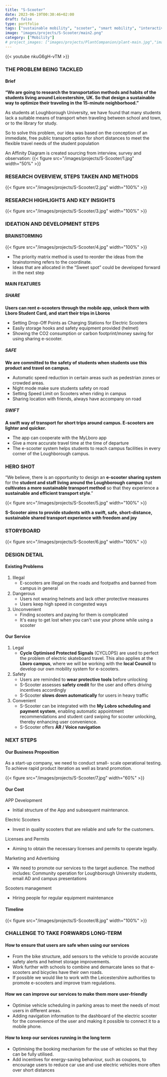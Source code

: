 ```yaml
---
title: "S-Scooter"
date: 2023-06-19T00:30:46+02:00
draft: false
type: portfolio
tags: ["sustainable mobility", "scooter", "smart mobility", "interactive design"]
image: "images/projects/S-Scooter/main2.png"
category: ["Mobility"]
# project_images: ["images/projects/PlantCompanion/plant-main.jpg","images/projects/PlantCompanion/plant-bottom.jpg"]
---
```


{{< youtube nkuG6gH-vTM >}}

### THE PROBLEM BEING TACKLED
#### Brief

**“We are going to research the transportation methods and habits of the students living around Leicestershire, UK. So that design a sustainable way to optimize their traveling in the 15-minute neighborhood.”**

As students at Loughborough University, we have found that
many students lack a suitable means of transport when traveling
between school and town, or to the library for study.

So to solve this problem, our idea was based on the conception
of an immediate, free public transport option for short distances to
meet the flexible travel needs of the student population

An Affinity Diagram is created sourcing from interview, survey and observation:
{{< figure src="/images/projects/S-Scooter/1.jpg" width="50%" >}}

### RESEARCH OVERVIEW, STEPS TAKEN AND METHODS

{{< figure src="/images/projects/S-Scooter/2.jpg" width="100%" >}}

### RESEARCH HIGHLIGHTS AND KEY INSIGHTS

{{< figure src="/images/projects/S-Scooter/3.jpg" width="100%" >}}

### IDEATION AND DEVELOPMENT STEPS
#### BRAINSTORMING

{{< figure src="/images/projects/S-Scooter/4.jpg" width="100%" >}}

- The priority matrix method is used to reorder the ideas from the brainstorming refers to the coordinate.
- Ideas that are allocated in the “Sweet spot” could be developed forward in the next step

#### MAIN FEATURES
##### SHARE
**Users can rent e-scooters through the mobile app,
unlock them with Lboro Student Card, and start
their trips in Lboros**

- Setting Drop-Off Points as Charging Stations for Electric Scooters
- Easily storage hooks and safety equipment provided (helmet)
- Showing the CO2 consumption or carbon footprint/money saving for using sharing e-scooter.

##### SAFE
**We are committed to the safety of students when
students use this product and travel on campus.**

- Automatic speed reduction in certain areas such as pedestrian zones or crowded areas.
- Night mode make sure students safety on road
- Setting Speed Limit on Scooters when riding in campus
- Sharing location with friends, always have accompany on road


##### SWIFT
**A swift way of transport for short trips around campus. E-scooters are lighter and quicker.**
- The app can cooperate with the MyLboro app
- Give a more accurate travel time at the time of departure
- The e-scooter system helps students to reach campus facilities in every corner of the Loughborough campus.

### HERO SHOT
“We believe, there is an opportunity to design an **e-scooter sharing system** for the **student and
staff living around the Loughborough campus** that **cultivates a more sustainable transport
method** so that they experience a **sustainable and efficient transport style**.”

{{< figure src="/images/projects/S-Scooter/5.jpg" width="100%" >}}

**S-Scooter aims to provide students with a swift, safe, short-distance,
sustainable shared transport experience with freedom and joy**

### STORYBOARD
{{< figure src="/images/projects/S-Scooter/6.jpg" width="100%" >}}

### DESIGN DETAIL
#### Existing Problems
1. Illegal
   - E-scooters are illegal on the
roads and footpaths and
banned from campus in
general
2. Dangerous
   - Users not wearing helmets and lack other protective measures
   - Users keep high speed in congested ways
3. Unconvenient
   - Finding scooters and paying for them is complicated
   - It's easy to get lost when you can't use your phone while using a scooter

#### Our Service
1. Legal
    - **Cycle Optimised Protected Signals** (CYCLOPS) are used to perfect the
problem of electric skateboard travel. This also applies at the **Lboro campus**, where we will be working with the **local Council** to develop our
own mobility system for e-scooters.
2. Safety
   - Users are reminded to **wear protective tools** before unlocking
   - S-Scooter assesses **safety credit** for the user and offers driving
incentives accordingly
   - S-Scooter **slows down automatically** for users in heavy traffic
1. Convenient
   - S-Scooter can be integrated with the **My Lobro scheduling and payment system**, enabling automatic appointment recommendations and student
card swiping for scooter unlocking, thereby enhancing user
convenience.
   - S-Scooter offers **AR / Voice navigation**



### NEXT STEPS
#### Our Business Proposition
As a start-up company, we need to conduct small-
scale operational testing. To achieve rapid product
iteration as well as brand promotion.

{{< figure src="/images/projects/S-Scooter/7.jpg" width="60%" >}}

#### Our Cost
APP Development
- Initial structure of the App and subsequent maintenance.

Electric Scooters
- Invest in quality scooters that are reliable and safe for the
customers.

Licenses and Permits
- Aiming to obtain the necessary licenses and permits to operate
legally.

Marketing and Advertising
- We need to promote our services to the target audience. The
method includes: Community operation for Loughborough
University students, email AD and campus presentations

Scooters management
- Hiring people for regular equipment maintenance

#### Timeline
{{< figure src="/images/projects/S-Scooter/8.jpg" width="100%" >}}


### CHALLENGE TO TAKE FORWARDS LONG-TERM
#### How to ensure that users are safe when using our services
- From the bike structure, add sensors to the vehicle to provide accurate safety alerts and helmet storage improvements.
- Work further with schools to combine and demarcate lanes so that e-scooters and bicycles have their own roads.
- If possible we would like to work with the Leicestershire authorities to promote e-scooters and improve tram regulations.

#### How we can improve our services to make them more user-friendly
- Optimise vehicle scheduling in parking areas to meet the needs of most users in different areas.
- Adding navigation information to the dashboard of the electric scooter for the convenience of the user and making it possible to connect it to a mobile phone.

#### How to keep our services running in the long term
- Optimising the booking mechanism for the use of vehicles so that they can be fully utilised.
- Add incentives for energy-saving behaviour, such as coupons, to encourage users to reduce car use and use electric vehicles more often over short distances